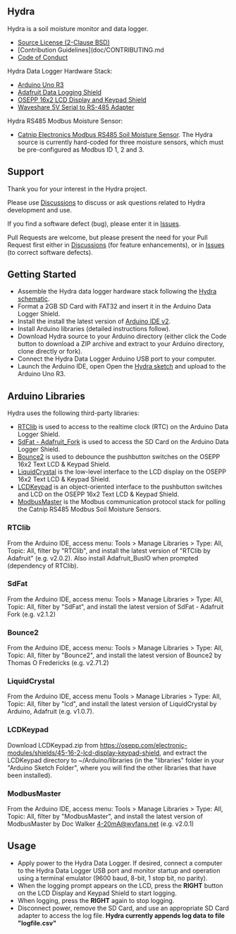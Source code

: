 ## **Hydra**

Hydra is a soil moisture monitor and data logger.

* [Source License (2-Clause BSD)](doc/LICENSE.md)
* [Contribution Guidelines](doc/CONTRIBUTING.md
* [Code of Conduct](doc/CODE_OF_CONDUCT.md)

Hydra Data Logger Hardware Stack:

* [Arduino Uno R3](https://store.arduino.cc/products/arduino-uno-rev3)
* [Adafruit Data Logging Shield](https://www.adafruit.com/product/1141)
* [OSEPP 16x2 LCD Display and Keypad Shield](https://osepp.com/electronic-modules/shields/45-16-2-lcd-display-keypad-shield)
* [Waveshare 5V Serial to RS-485 Adapter](https://www.waveshare.com/rs485-board-5v.htm)

Hydra RS485 Modbus Moisture Sensor:

* [Catnip Electronics Modbus RS485 Soil Moisture Sensor](https://www.tindie.com/products/miceuz/modbus-rs485-soil-moisture-sensor-2/). The Hydra source is currently hard-coded for three moisture sensors, which must be pre-configured as Modbus ID 1, 2 and 3.

## Support

Thank you for your interest in the Hydra project.

Please use [Discussions](https://github.com/dalers/hydra/discussions) to discuss or ask questions related to Hydra development and use.

If you find a software defect (bug), please enter it in [Issues](https://github.com/dalers/hydra/issues).

Pull Requests are welcome, but please present the need for your Pull Request first either in [Discussions](https://github.com/dalers/hydra/discussions) (for feature enhancements), or in [Issues](https://github.com/dalers/hydra/issues) (to correct software defects).

## Getting Started

* Assemble the Hydra data logger hardware stack following the [Hydra schematic](doc/Hydra-SCHEMATIC.pdf).
* Format a 2GB SD Card with FAT32 and insert it in the Arduino Data Logger Shield.
* Install the install the latest version of [Arduino IDE v2](https://wiki-content.arduino.cc/en/software).
* Install Arduino libraries (detailed instructions follow).
* Download Hydra source to your Arduino directory (either click the Code button to download a ZIP archive and extract to your Arduino directory, clone directly or fork).
* Connect the Hydra Data Logger Arduino USB port to your computer.
* Launch the Arduino IDE, open Open the [Hydra sketch](hydra.ino) and upload to the Arduino Uno R3.

## Arduino Libraries

Hydra uses the following third-party libraries:

* [RTClib](https://github.com/adafruit/RTClib) is used to access to the realtime clock (RTC) on the Arduino Data Logger Shield.
* [SdFat - Adafruit_Fork](https://www.arduino.cc/reference/en/libraries/sdfat) is used to access the SD Card on the Arduino Data Logger Shield.
* [Bounce2](https://www.arduino.cc/reference/en/libraries/bounce2) is used to debounce the pushbutton switches on the OSEPP 16x2 Text LCD & Keypad Shield.
* [LiquidCrystal](https://www.arduino.cc/reference/en/libraries/liquidcrystal) is the low-level interface to the LCD display on the OSEPP 16x2 Text LCD & Keypad Shield.
* [LCDKeypad](https://osepp.com/electronic-modules/shields/45-16-2-lcd-display-keypad-shield) is an object-oriented interface to the pushbutton switches and LCD on the OSEPP 16x2 Text LCD & Keypad Shield.
* [ModbusMaster](https://www.arduino.cc/reference/en/libraries/modbusmaster) is the Modbus communication protocol stack for polling the Catnip RS485 Modbus Soil Moisture Sensors.

### RTClib

From the Arduino IDE, access menu: Tools > Manage Libraries > Type: All, Topic: All, filter by "RTClib", and install the latest version of "RTClib by Adafruit" (e.g. v2.0.2). Also install Adafruit_BusIO when prompted (dependency of RTClib).

### SdFat

From the Arduino IDE, access menu: Tools > Manage Libraries > Type: All, Topic: All, filter by "SdFat", and install the latest version of SdFat - Adafruit Fork (e.g. v2.1.2)

### Bounce2

From the Arduino IDE, access menu: Tools > Manage Libraries > Type: All, Topic: All, filter by "Bounce2", and install the latest version of Bounce2 by Thomas O Fredericks (e.g. v2.71.2)

### LiquidCrystal

From the Arduino IDE, access menu Tools > Manage Libraries > Type: All, Topic: All, filter by "lcd", and install the latest version of LiquidCrystal by Arduino, Adafruit (e.g. v1.0.7).

### LCDKeypad

Download LCDKeypad.zip from <https://osepp.com/electronic-modules/shields/45-16-2-lcd-display-keypad-shield>, and extract the LCDKeypad directory to \~/Arduino/libraries (in the "libraries" folder in your "Arduino Sketch Folder", where you will find the other libraries that have been installed).

### ModbusMaster

From the Arduino IDE, access menu: Tools > Manage Libraries > Type: All, Topic: All, filter by "ModbusMaster", and install the latest version of ModbusMaster by Doc Walker 4-20mA@wvfans.net (e.g. v2.0.1)


## Usage

* Apply power to the Hydra Data Logger. If desired, connect a computer to the Hydra Data Logger USB port and monitor startup and operation using a terminal emulator (9600 baud, 8-bit, 1 stop bit, no parity).
* When the logging prompt appears on the LCD, press the **RIGHT** button on the LCD Display and Keypad Shield to start logging.
* When logging, press the **RIGHT** again to stop logging.
* Disconnect power, remove the SD Card, and use an appropriate SD Card adapter to access the log file. **Hydra currently appends log data to file "logfile.csv"**

